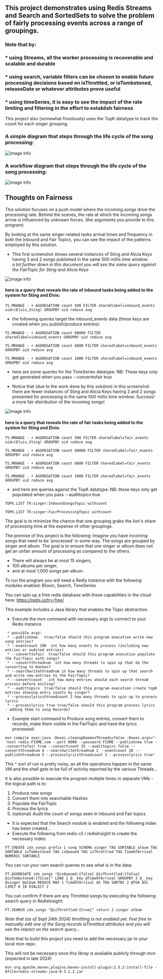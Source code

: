 ## This project demonstrates using Redis Streams and Search and SortedSets to solve the problem of fairly processing events across a range of groupings.

### Note that by:
### * using Streams, all the worker processing is recoverable and scalable and durable
### * using search, variable filters can be chosen to enable future processing decisions based on isThrottled, or isTombstoned, releaseDate or whatever attributes prove useful
### * using timeSeries, it is easy to see the impact of the rate limiting and filtering in the effort to establish fairness


This project also (somewhat frivolously) uses the TopK datatype to track the count for each singer grouping.

### A simple diagram that steps through the life cycle of the song processing:

![image info](./FairSongSimpleWorkflow.png)



### A workflow diagram that steps through the life cycle of the song processing:

![image info](./fairsongprocessingworkflow.png)

## Thoughts on Fairness

This solution focuses on a push model where the incoming songs drive the processing rate.
Behind the scenes, the rate at which the incoming songs arrive is influenced by unknown forces.  (the arguments you provide to this program)

By looking at the same singer-related tasks arrival times and frequency in both the Inbound and Fair Topics, you can see the impact of the patterns employed by this solution.

* This first screenshot shows several instances of Sting and Alicia Keys having 3 and 2 songs published in the same 500 millis time window:  
<em>a bit further down in this document you will see the same query against the FairTopic for Sting and Alicia Keys</em>

![image info](./inbound_events.png)

#### here is a query that reveals the rate of inbound tasks being added to the system for Sting and Elvis:

```
TS.MRANGE - + AGGREGATION count 500 FILTER sharedlabel=inbound_events uid=(Elvis,Sting) GROUPBY uid reduce avg
```

* the following queries target the inbound_events data (these keys are created when you publish/produce entries):

```
TS.MRANGE - + AGGREGATION count 60000 FILTER sharedlabel=inbound_events GROUPBY uid reduce avg
```

```
TS.MRANGE - + AGGREGATION count 6000 FILTER sharedlabel=inbound_events GROUPBY uid reduce avg
```

```
TS.MRANGE - + AGGREGATION count 1000 FILTER sharedlabel=inbound_events GROUPBY uid reduce avg
```
* here are some queries for the TimeSeries datatype:
NB: These keys only get generated when you pass --converttofair true

* Notice that (due to the work done by this solution) in this screenshot there are fewer instances of Sting and Alicia Keys having 3 and 2 songs presented for processing in the same 500 millis time window:
Success!  a more fair distribution of the incoming songs!

![image info](./fair_events.png)

#### here is a query that reveals the rate of fair tasks being added to the system for Sting and Elvis:

```
TS.MRANGE - + AGGREGATION count 500 FILTER sharedlabel=fair_events uid=(Elvis,Sting) GROUPBY uid reduce avg
```

```
TS.MRANGE - + AGGREGATION count 60000 FILTER sharedlabel=fair_events GROUPBY uid reduce avg
```

```
TS.MRANGE - + AGGREGATION count 6000 FILTER sharedlabel=fair_events GROUPBY uid reduce avg
```

```
TS.MRANGE - + AGGREGATION count 1000 FILTER sharedlabel=fair_events GROUPBY uid reduce avg
```

* and here are queries against the TopK datatype:
NB: these keys only get populated when you pass --audittopics true

```
TOPK.LIST TK:singer:InboundSongsTopic withcount
```

```
TOPK.LIST TK:singer:FairProcessingTopic withcount
```

The goal is to minimize the chance that one grouping grabs the lion's share of processing time at the expense of other groupings.

The premise of this project is the following:
Imagine you have incoming songs that need to be 'processed' in some way.
The songs are grouped by singer and album.
The goal is to ensure that one singer or album does not get an unfair amount of processing as compared to the others.
* There will always be at most 15 singers,
* 100 albums per singer,
* and at most 1,000 songs per album.

To run the program you will need a Redis instance with the following modules enabled:
Bloom, Search, TimeSeries

You can spin up a free redis database with these capabilities in the cloud here:  https://redis.io/try-free/

This example includes a Java library that enables the Topic abstraction.

* Execute the mvn command with necessary args to connect to your Redis instance

``` 
 * possible args:
 * --publishnew   true/false should this program execution write new song entries?
 * --eventcount 100  int how many events to process (including new entries or audited entries)
 * --converttofair  true/false should this program execution populate the FairTopic with songs? 
 * --convertthreadnum  int how many threads to spin up that do the converting to Hashes?
 * --searchwritethreadnum in how many threads to spin up that search and write new entries to the FairTopic?
 * --convertcount   int how many entries should each search thread process before exiting?
 * --audittopics  true/false should thie program execution create topK entries showing entry counts by singer? 
 * --processlyricsthreadcount 2 how many threads to spin up to process lyrics 
 * --processlyrics true true/false should this program process lyrics - adding them to song Records?
```

* Example start command to Produce song entries, convert them to records, make them visible in the FairTopic and  have the lyrics processed:

```
mvn compile exec:java -Dexec.cleanupDaemonThreads=false -Dexec.args="--host redis-FIXME.com --port 0000 --password FIXME --publishnew true --converttofair true --convertcount 25 --audittopics false --convertthreadnum 4 --searchwritethreadnum 2 --eventcount 20 --publishthreadnum 5 --processlyricsthreadcount 2 --processlyrics true"
```
This ^ sort of run is pretty noisy, as all the operations happen in the same VM and the shell gets to be full of activity reported by the various Threads...

It is also possible to execute the program multiple times in separate VMs - the logical path is to:
1. Produce new songs
2. Convert them into searchable Hashes 
3. Populate the FairTopic
4. Process the lyrics   
5. (optional) Audit the count of songs seen in Inbound and Fair topics


* It is expected that the Search module is enabled and the following index has been created...
* Execute the following from redis-cli / redisInsight to create the necessary index:
```
FT.CREATE idx_songs prefix 1 song SCHEMA singer TAG SORTABLE album TAG SORTABLE isTombstoned TAG isQueued TAG isThrottled TAG TimeOfArrival NUMERIC SORTABLE
```

You can run your own search queries to see what is in the data:
```
FT.AGGREGATE idx_songs "@isQueued:{false} @isThrottled:{false} @isTombstoned:{false}" LOAD 2 @__key @TimeOfArrival GROUPBY 3 @__key @singer @album REDUCE MAX 1 TimeOfArrival AS TOA SORTBY 2 @TOA ASC LIMIT 0 10 DIALECT 2
```
You can confirm if there are any Throttled songs by executing the following search query in RedisInsight:

```
FT.SEARCH idx_songs "@isThrottled:{true}" return 2 singer album
```
<em>Note that (as of Sept 24th 2024) throttling is not enabled yet. Feel free to manually edit one of the Song records isThrottled attributes and you will see the impact on the search query...</em>


Note that to build this project you need to add the necessary jar to your local mvn repo:

This will not be necessary once this libray is available publicly through mvn (expected in late 2024)

``` 
mvn org.apache.maven.plugins:maven-install-plugin:2.5.2:install-file -Dfile=redis-streams-java-0.3.1.2.jar
```